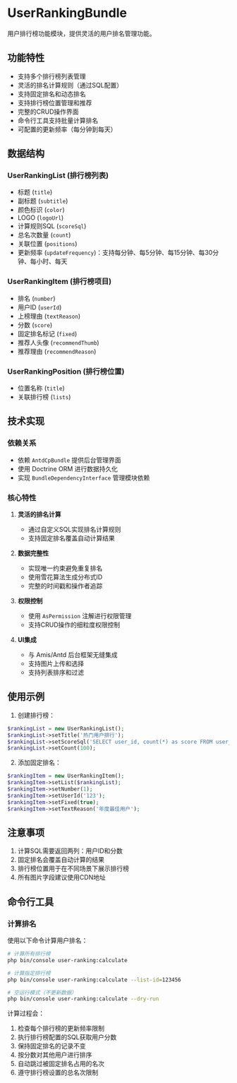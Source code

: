 # UserRankingBundle

用户排行榜功能模块，提供灵活的用户排名管理功能。

## 功能特性

- 支持多个排行榜列表管理
- 灵活的排名计算规则（通过SQL配置）
- 支持固定排名和动态排名
- 支持排行榜位置管理和推荐
- 完整的CRUD操作界面
- 命令行工具支持批量计算排名
- 可配置的更新频率（每分钟到每天）

## 数据结构

### UserRankingList (排行榜列表)

- 标题 (`title`)
- 副标题 (`subtitle`)
- 颜色标识 (`color`)
- LOGO (`logoUrl`)
- 计算规则SQL (`scoreSql`)
- 总名次数量 (`count`)
- 关联位置 (`positions`)
- 更新频率 (`updateFrequency`)：支持每分钟、每5分钟、每15分钟、每30分钟、每小时、每天

### UserRankingItem (排行榜项目)

- 排名 (`number`)
- 用户ID (`userId`)
- 上榜理由 (`textReason`)
- 分数 (`score`)
- 固定排名标记 (`fixed`)
- 推荐人头像 (`recommendThumb`)
- 推荐理由 (`recommendReason`)

### UserRankingPosition (排行榜位置)

- 位置名称 (`title`)
- 关联排行榜 (`lists`)

## 技术实现

### 依赖关系

- 依赖 `AntdCpBundle` 提供后台管理界面
- 使用 Doctrine ORM 进行数据持久化
- 实现 `BundleDependencyInterface` 管理模块依赖

### 核心特性

1. **灵活的排名计算**
   - 通过自定义SQL实现排名计算规则
   - 支持固定排名覆盖自动计算结果

2. **数据完整性**
   - 实现唯一约束避免重复排名
   - 使用雪花算法生成分布式ID
   - 完整的时间戳和操作者追踪

3. **权限控制**
   - 使用 `AsPermission` 注解进行权限管理
   - 支持CRUD操作的细粒度权限控制

4. **UI集成**
   - 与 Amis/Antd 后台框架无缝集成
   - 支持图片上传和选择
   - 支持列表排序和过滤

## 使用示例

1. 创建排行榜：
```php
$rankingList = new UserRankingList();
$rankingList->setTitle('热门用户排行');
$rankingList->setScoreSql('SELECT user_id, count(*) as score FROM user_actions GROUP BY user_id');
$rankingList->setCount(100);
```

2. 添加固定排名：
```php
$rankingItem = new UserRankingItem();
$rankingItem->setList($rankingList);
$rankingItem->setNumber(1);
$rankingItem->setUserId('123');
$rankingItem->setFixed(true);
$rankingItem->setTextReason('年度最佳用户');
```

## 注意事项

1. 计算SQL需要返回两列：用户ID和分数
2. 固定排名会覆盖自动计算的结果
3. 排行榜位置用于在不同场景下展示排行榜
4. 所有图片字段建议使用CDN地址

## 命令行工具

### 计算排名

使用以下命令计算用户排名：

```bash
# 计算所有排行榜
php bin/console user-ranking:calculate

# 计算指定排行榜
php bin/console user-ranking:calculate --list-id=123456

# 空运行模式（不更新数据）
php bin/console user-ranking:calculate --dry-run
```

计算过程会：
1. 检查每个排行榜的更新频率限制
2. 执行排行榜配置的SQL获取用户分数
3. 保持固定排名的记录不变
4. 按分数对其他用户进行排序
5. 自动跳过被固定排名占用的名次
6. 遵守排行榜设置的总名次限制
